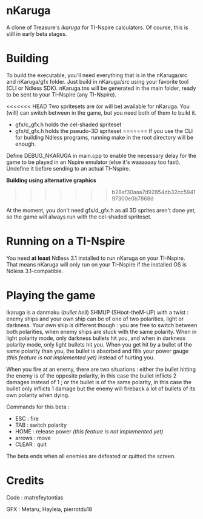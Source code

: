 nKaruga
=======

A clone of Treasure's *Ikaruga* for TI-Nspire calculators. Of course, this is still in early beta stages.

Building
========

To build the executable, you'll need everything that is in the nKaruga/src and nKaruga/gfx folder. Just build in nKaruga/src using your favorite tool (CLI or Ndless SDK). nKaruga.tns will be generated in the main folder, ready to be sent to your TI-Nspire (any TI-Nspire).

<<<<<<< HEAD
Two spritesets are (or will be) available for nKaruga. You (will) can switch between in the game, but you need both of them to build it.
* gfx/c_gfx.h holds the cel-shaded spriteset
* gfx/d_gfx.h holds the pseudo-3D spriteset
=======
If you use the CLI for building Ndless programs, running make in the root directory will be enough.

Define DEBUG_NKARUGA in main.cpp to enable the necessary delay for the game to be played in an Nspire emulator (else it's waaaaaay too fast). Undefine it before sending to an actual TI-Nspire.

**Building using alternative graphics**
>>>>>>> b28af30aaa7d92854db32cc594197300e0b7868d

At the moment, you don't need gfx/d_gfx.h as all 3D sprites aren't done yet, so the game will always run with the cel-shaded spriteset.

Running on a TI-Nspire
======================

You need **at least** Ndless 3.1 installed to run nKaruga on your TI-Nspire. That means nKaruga will only run on your TI-Nspire if the installed OS is Ndless 3.1-compatible.

Playing the game
================

Ikaruga is a danmaku (*bullet hell*) SHMUP (SHoot-theM-UP) with a twist : enemy ships and your own ship can be of one of two polarities, light or darkness. Your own ship is different though : you are free to switch between both polarities, when enemy ships are stuck with the same polarity. When in light polarity mode, only darkness bullets hit you, and when in darkness polarity mode, only light bullets hit you. When you get hit by a bullet of the same polarity than you, the bullet is absorbed and fills your power gauge _(this feature is not implemented yet)_ instead of hurting you.

When you fire at an enemy, there are two situations : either the bullet hitting the enemy is of the opposite polarity, in this case the bullet inflicts 2 damages instead of 1 ; or the bullet is of the same polarity, in this case the bullet only inflicts 1 damage but the enemy will fireback a lot of bullets of its own polarity when dying.

Commands for this beta :
* ESC    : fire
* TAB    : switch polarity
* HOME   : release power _(this feature is not implemented yet)_
* arrows : move
* CLEAR  : quit

The beta ends when all enemies are defeated or quitted the screen.

Credits
=======

Code : matrefeytontias

GFX : Metaru, Hayleia, pierrotdu18
